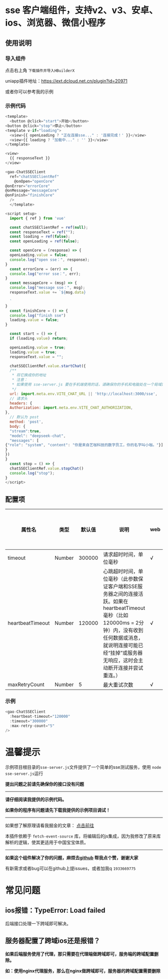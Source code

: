 # sse 客户端组件，支持v2、v3、安卓、ios、浏览器、微信小程序

## 使用说明

### 导入组件

点击右上角 `下载插件并导入HBuilderX`

uniapp插件地址：https://ext.dcloud.net.cn/plugin?id=20971

或者你可以参考我的示例

### 示例代码

```javascript
<template>
  <button @click="start">开始</button>
<button @click="stop">停止</button>
<template v-if="loading">
  <view>{{ openLoading ? "正在连接sse..." : '连接完成！' }}</view>
  <view>{{ loading ? "加载中..." : '' }}</view>
</template>

<view>
  {{ responseText }}
</view>

<gao-ChatSSEClient
  ref="chatSSEClientRef"
    @onOpen="openCore"
@onError="errorCore"
@onMessage="messageCore"
@onFinish="finishCore"
  />
  </template>

<script setup>
  import { ref } from 'vue'

  const chatSSEClientRef = ref(null);
  const responseText = ref("");
  const loading = ref(false);
  const openLoading = ref(false);

  const openCore = (response) => {
  openLoading.value = false;
  console.log("open sse：", response);
}
  const errorCore = (err) => {
  console.log("error sse：", err);
}
  const messageCore = (msg) => {
  console.log("message sse：", msg);
  responseText.value += `${msg.data}

  `
}
  const finishCore = () => {
  console.log("finish sse")
  loading.value = false;
}

  const start = () => {
  if (loading.value) return;

  openLoading.value = true;
  loading.value = true;
  responseText.value = "";

  chatSSEClientRef.value.startChat({
  /**
   * 将它换成你的地址
   * 注意：
   * 如果使用 sse-server.js 要在手机端使用的话，请确保你的手机和电脑处在一个局域网下并且是正常的ip地址
   */
  url: import.meta.env.VITE_CHAT_URL || 'http://localhost:3000/sse',
  // 请求头
  headers: {
  Authorization: import.meta.env.VITE_CHAT_AUTHORIZATION,
},
  // 默认为 post
  method: 'post',
  body: {
  "stream":true,
  "model": "deepseek-chat",
  "messages": [
{"role": "system", "content": "你是来自艺咖科技的数字员工，你的名字叫小咖。"}]
}
})
}
  const stop = () => {
  chatSSEClientRef.value.stopChat()
  console.log("stop");
}
</script>
```

## 配置项

| 属性名              | 类型     | 默认值    | 说明          | web | android/ios | 微信小程序 |
|------------------|--------|--------|-------------|-----|-------------|-------|
| timeout          | Number | 300000 | 请求超时时间，单位毫秒 | √   | √           | ×     |     |
| heartbeatTimeout | Number | 120000 | 心跳超时时间，单位毫秒（此参数保证客户端和SSE服务器之间的连接活跃。如果在 heartbeatTimeout 毫秒（比如 120000ms = 2分钟）内，没有收到任何数据或消息，就说明连接可能已经“挂掉”或服务器无响应，这时会主动断开连接并尝试重连。） | √   | √           | ×     |
| maxRetryCount    | Number | 5      | 最大重试次数      | √   | √           | ×     |

### 示例

```javascript
<gao-ChatSSEClient
  :heartbeat-timeout="120000"
  :timeout="300000"
  :max-retry-count="5"
/>
```

# 温馨提示

示例项目根目录的`sse-server.js`文件提供了一个简单的sse测试服务，使用 `node sse-server.js`运行

**提出问题之前请先确保你的接口没有问题**

---

**请仔细阅读我提供的示例代码。**

**如果你的程序有问题请先下载我提供的示例项目调试！**

---

如果想了解原理请看我掘金的文章： [点击前往](https://juejin.cn/post/7435632766375084082)

本插件依赖于 `fetch-event-source` 库，将编辑后的js集成，因为我修改了原来库解析的逻辑，使其更适用于中国宝宝体质。

---

**如果这个组件解决了你的问题，麻烦去[github](https://github.com/gaozhenqiang/uniapp-chatSSEClient/) 帮我点个赞，谢谢大家**

有新需求或者bug可以在github上提issues，或者加我q `1933669775`

# 常见问题

## ios报错：TypeError: Load failed

后端接口处理一下跨域即可解决。

## 服务器配置了跨域ios还是报错？

**如果后端服务使用了代理，那只需要在代理端做跨域即可，服务端的跨域配置删除。**

**如：使用nginx代理服务，那么在nginx做跨域即可，服务器的跨域配置需要删除**
